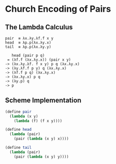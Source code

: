 # Church Encoding of Pairs

## The Lambda Calculus

```
pair  ≡ λx.λy.λf.f x y
head  ≡ λp.p(λx.λy.x)
tail  ≡ λp.p(λx.λy.y)

   head (pair p q)
 = (λf.f (λx.λy.x)) (pair x y)
-> (λx.λy.λf. f x y) p q (λx.λy.x)
-> (λy.λf.f p y) q (λx.λy.x)
-> (λf.f p q) (λx.λy.x)
-> (λx.λy.x) p q
-> (λy.p) q
-> p
```

## Scheme Implementation

```scheme
(define pair
  (lambda (x y)
    (lambda (f) (f x y))))

(define head
  (lambda (pair)
    (pair (lambda (x y) x))))

(define tail
  (lambda (pair)
    (pair (lambda (x y) y))))
```
